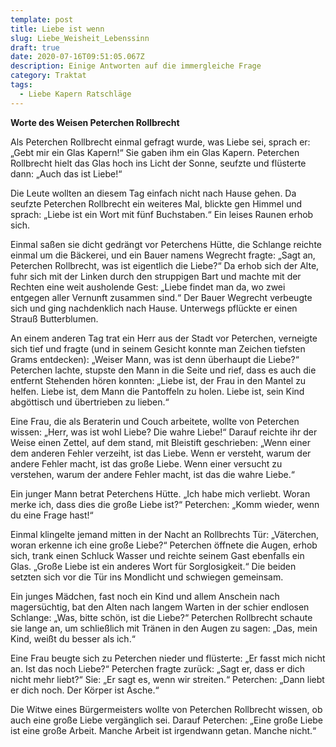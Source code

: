 ```yaml
---
template: post
title: Liebe ist wenn
slug: Liebe_Weisheit_Lebenssinn
draft: true
date: 2020-07-16T09:51:05.067Z
description: Einige Antworten auf die immergleiche Frage
category: Traktat
tags:
  - Liebe Kapern Ratschläge
---
```

**Worte des Weisen Peterchen Rollbrecht**

Als Peterchen Rollbrecht einmal gefragt wurde, was Liebe sei, sprach er: „Gebt mir ein Glas Kapern!“ Sie gaben ihm ein Glas Kapern. Peterchen Rollbrecht hielt das Glas hoch ins Licht der Sonne, seufzte und flüsterte dann: „Auch das ist Liebe!“

Die Leute wollten an diesem Tag einfach nicht nach Hause gehen. Da seufzte Peterchen Rollbrecht ein weiteres Mal, blickte gen Himmel und sprach: „Liebe ist ein Wort mit fünf Buchstaben.“ Ein leises Raunen erhob sich.

Einmal saßen sie dicht gedrängt vor Peterchens Hütte, die Schlange reichte einmal um die Bäckerei, und ein Bauer namens Wegrecht fragte: „Sagt an, Peterchen Rollbrecht, was ist eigentlich die Liebe?“ Da erhob sich der Alte, fuhr sich mit der Linken durch den struppigen Bart und machte mit der Rechten eine weit ausholende Gest: „Liebe findet man da, wo zwei entgegen aller Vernunft zusammen sind.“ Der Bauer Wegrecht verbeugte sich und ging nachdenklich nach Hause. Unterwegs pflückte er einen Strauß Butterblumen.

An einem anderen Tag trat ein Herr aus der Stadt vor Peterchen, verneigte sich tief und fragte (und in seinem Gesicht konnte man Zeichen tiefsten Grams entdecken): „Weiser Mann, was ist denn überhaupt die Liebe?“ Peterchen lachte, stupste den Mann in die Seite und rief, dass es auch die entfernt Stehenden hören konnten: „Liebe ist, der Frau in den Mantel zu helfen. Liebe ist, dem Mann die Pantoffeln zu holen. Liebe ist, sein Kind abgöttisch und übertrieben zu lieben.“

Eine Frau, die als Beraterin und Couch arbeitete, wollte von Peterchen wissen: „Herr, was ist wohl Liebe? Die wahre Liebe!“ Darauf reichte ihr der Weise einen Zettel, auf dem stand, mit Bleistift geschrieben: „Wenn einer dem anderen Fehler verzeiht, ist das Liebe. Wenn er versteht, warum der andere Fehler macht, ist das große Liebe. Wenn einer versucht zu verstehen, warum der andere Fehler macht, ist das die wahre Liebe.“

Ein junger Mann betrat Peterchens Hütte. „Ich habe mich verliebt. Woran merke ich, dass dies die große Liebe ist?“ Peterchen: „Komm wieder, wenn du eine Frage hast!“

Einmal klingelte jemand mitten in der Nacht an Rollbrechts Tür: „Väterchen, woran erkenne ich eine große Liebe?“ Peterchen öffnete die Augen, erhob sich, trank einen Schluck Wasser und reichte seinem Gast ebenfalls ein Glas. „Große Liebe ist ein anderes Wort für Sorglosigkeit.“ Die beiden setzten sich vor die Tür ins Mondlicht und schwiegen gemeinsam.

Ein junges Mädchen, fast noch ein Kind und allem Anschein nach magersüchtig, bat den Alten nach langem Warten in der schier endlosen Schlange: „Was, bitte schön, ist die Liebe?“ Peterchen Rollbrecht schaute sie lange an, um schließlich mit Tränen in den Augen zu sagen: „Das, mein Kind, weißt du besser als ich.“

Eine Frau beugte sich zu Peterchen nieder und flüsterte: „Er fasst mich nicht an. Ist das noch Liebe?“ Peterchen fragte zurück: „Sagt er, dass er dich nicht mehr liebt?“ Sie: „Er sagt es, wenn wir streiten.“ Peterchen: „Dann liebt er dich noch. Der Körper ist Asche.“

Die Witwe eines Bürgermeisters wollte von Peterchen Rollbrecht wissen, ob auch eine große Liebe vergänglich sei. Darauf Peterchen: „Eine große Liebe ist eine große Arbeit. Manche Arbeit ist irgendwann getan. Manche nicht.“